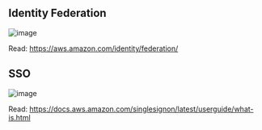 ## Identity Federation
![image](https://user-images.githubusercontent.com/55656762/120083077-f7a7a380-c0e3-11eb-80d9-c0f3faca92e1.png)

Read:
https://aws.amazon.com/identity/federation/

## SSO
![image](https://user-images.githubusercontent.com/55656762/120083116-32a9d700-c0e4-11eb-9bc8-ff052f4774ee.png)


Read:
https://docs.aws.amazon.com/singlesignon/latest/userguide/what-is.html
